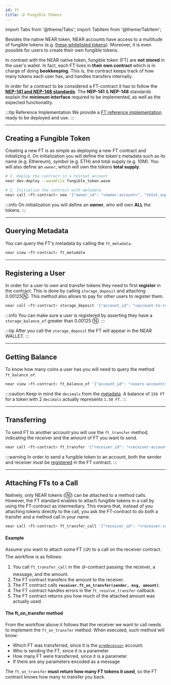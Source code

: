 ```yaml
---
id: ft
title: 🪙 Fungible Tokens
---
```

import Tabs from '@theme/Tabs';
import TabItem from '@theme/TabItem';

Besides the native NEAR token, NEAR accounts have access to a multitude of fungible tokens (e.g. [these whitelisted tokens](https://docs.ref.finance/smart-contracts/ref-exchange#get-global-token-whitelist)). Moreover, it is even possible for users to create their own fungible tokens.

In contrast with the NEAR native token, fungible token (FT) are **not stored** in the user's wallet. In fact, each FT lives in **their own contract** which is in charge of doing **bookkeeping**. This is, the contract keeps track of how many tokens each user has, and handles transfers internally.

In order for a contract to be considered a FT-contract it has to follow the [**NEP-141 and NEP-148 standards**](https://nomicon.io/Standards/FungibleToken/). The **NEP-141** & **NEP-148** standards explain the **minimum interface** required to be implemented, as well as the expected functionality.

:::tip Reference Implementation
We provide a [FT reference implementation](https://github.com/near-examples/FT) ready to be deployed and use.
:::

<!-- ### Summary of Methods -->

---

## Creating a Fungible Token
Creating a new FT is as simple as deploying a new FT contract and initializing it. On initialization you will define the token's metadata such as its name (e.g. Ethereum), symbol (e.g. ETH) and total supply (e.g. 10M). You will also define an `owner`, which will own the tokens **total supply**.

<Tabs className="language-tabs">
  <TabItem value="cli" label="NEAR CLI">

  ```bash
  # 1. Deploy the contract in a testnet account
  near dev-deploy --wasmFile fungible_token.wasm

  # 2. Initialize the contract with metadata
  near call <ft-contract> new '{"owner_id": "<owner-account>", "total_supply": "1000000000000000", "metadata": { "spec": "ft-1.0.0", "name": "Example Token Name", "symbol": "EXLT", "decimals": 8 }}' --accountId <ft-contract>

  ```

  </TabItem>
</Tabs>

:::info
On initialization you will define an **owner**, who will own **ALL** the tokens.
:::

<hr class="subsection"/>

## Querying Metadata
You can query the FT's metadata by calling the `ft_metadata`.

<Tabs className="language-tabs">
  <TabItem value="cli" label="NEAR CLI">

  ```bash
  near view <ft-contract> ft_metadata
  ```

  </TabItem>
</Tabs>

<hr class="subsection"/>

## Registering a User
In order for a user to own and transfer tokens they need to first **register** in the contract. This is done by calling `storage_deposit` and attaching 0.00125Ⓝ. This method also allows to pay for other users to register them.

<Tabs className="language-tabs">
  <TabItem value="cli" label="NEAR CLI">

  ```bash
  near call <ft-contract> storage_deposit '{"account_id": "<account-to-register>"}' --accountId <your-account> --amount 0.00125
  ```

  </TabItem>
</Tabs>


:::info
You can make sure a user is registered by asserting they have a `storage_balance_of` greater than 0.00125 Ⓝ.
:::

:::tip
After you call the `storage_deposit` the FT will appear in the NEAR WALLET. 
:::

<hr class="subsection"/>

## Getting Balance
To know how many coins a user has you will need to query the method `ft_balance_of`.

<Tabs className="language-tabs">
  <TabItem value="cli" label="NEAR CLI">

  ```bash
  near view <ft-contract> ft_balance_of '{"account_id": "<users-account>"}'
  ```
  
  </TabItem>
</Tabs>

:::caution
  Keep in mind the `decimals` from the [metadata](#query-metadata). A balance of `150 FT` for a token with 2 `decimals` actually represents `1.50 FT`.
:::

<hr class="subsection"/>

## Transferring
To send FT to another account you will use the `ft_transfer` method, indicating the receiver and the amount of FT you want to send.

<Tabs className="language-tabs">
  <TabItem value="cli" label="NEAR CLI">

  ```bash
  near call <ft-contract> ft_transfer '{"receiver_id": "<receiver-account>", "amount": "<amount>"}' --accountId <your-account> --depositYocto 1
  ```
  
  </TabItem>
</Tabs>


:::warning
In order to send a fungible token to an account, both the sender and receiver must be [registered](#register-a-user) in the FT contract.
:::

<hr class="subsection"/>

## Attaching FTs to a Call
Natively, only NEAR tokens (Ⓝ) can be attached to a method calls. However, the FT standard enables to attach fungible tokens in a call by using the FT-contract as intermediary. This means that, instead of you attaching tokens directly to the call, you ask the FT-contract to do both a transfer and a method call in your name.

<Tabs className="language-tabs">
  <TabItem value="cli" label="NEAR CLI">

  ```bash
  near call <ft-contract> ft_transfer_call '{"receiver_id": "<receiver-contract>", "amount": "<amount>", "msg": "<a-string-message>"}' --accountId <user_account_id> --depositYocto 1
  ```
  
  </TabItem>
</Tabs>

#### Example
Assume you want to attach some FT (🪙) to a call on the receiver contract. The workflow is as follows:
1. You call `ft_transfer_call` in the 🪙-contract passing: the receiver, a message, and the amount.
2. The FT contract transfers the amount to the receiver.
3. The FT contract calls **`receiver.ft_on_transfer(sender, msg, amount)`**.
4. The FT contract handles errors in the `ft_resolve_transfer` callback.
5. The FT contract returns you how much of the attached amount was actually used.

#### The ft_on_transfer method
From the workflow above it follows that the receiver we want to call needs to implement the `ft_on_transfer` method. When executed, such method will know:
- Which FT was transferred, since it is the [`predecessor`](../contracts/environment/environment.md#predecessor-and-signer) account.
- Who is sending the FT, since it is a parameter
- How many FT were transferred, since it is a parameter
- If there are any parameters encoded as a message

The `ft_on_transfer` **must return how many FT tokens it used**, so the FT contract knows how many to transfer you back.